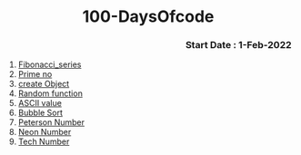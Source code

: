 <h1 align="center">100-DaysOfcode</h1>
<h3 align="right">Start Date : 1-Feb-2022</h3>
<ol>
  <li><a href="https://github.com/thesurojit-das/100-DaysOfcode/blob/main/Fibonacci_series.java">Fibonacci_series </a></li>
  <li><a href="https://github.com/thesurojit-das/100-DaysOfcode/blob/main/Prime_no.java">Prime no</a></li>
  <li><a href="https://github.com/thesurojit-das/100-DaysOfcode/blob/main/Create_Object.java">create Object</a></li>
  <li><a href="https://github.com/thesurojit-das/100-DaysOfcode/blob/main/random.java">Random function</a></li>
  <li><a href="https://github.com/thesurojit-das/100-DaysOfcode/blob/main/ASCII.java">ASCII value</a></li>
  <li><a href="https://github.com/thesurojit-das/100-DaysOfcode/blob/main/sort.java">Bubble Sort </a></li>
  <li><a href="https://github.com/thesurojit-das/100-DaysOfcode/blob/main/Peterson_no.java">Peterson Number</a></li>
  <li><a href="https://github.com/thesurojit-das/100-DaysOfcode/blob/main/Neon_no.java">Neon Number</a></li>
  <li><a href="https://github.com/thesurojit-das/100-DaysOfcode/blob/main/Tech_no.java">Tech Number</a></li>
  </ol>
